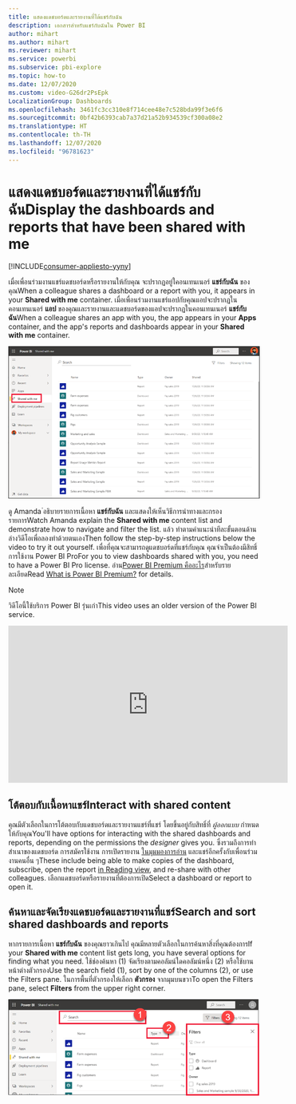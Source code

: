 ```yaml
---
title: แสดงแดชบอร์ดและรายงานที่ได้แชร์กับฉัน
description: เอกสารสำหรับแชร์กับฉันใน Power BI
author: mihart
ms.author: mihart
ms.reviewer: mihart
ms.service: powerbi
ms.subservice: pbi-explore
ms.topic: how-to
ms.date: 12/07/2020
ms.custom: video-G26dr2PsEpk
LocalizationGroup: Dashboards
ms.openlocfilehash: 3461fc3cc310e8f714cee48e7c528bda99f3e6f6
ms.sourcegitcommit: 0bf42b6393cab7a37d21a52b934539cf300a08e2
ms.translationtype: HT
ms.contentlocale: th-TH
ms.lasthandoff: 12/07/2020
ms.locfileid: "96781623"
---
```

# <a name="display-the-dashboards-and-reports-that-have-been-shared-with-me"></a><span data-ttu-id="1c06f-103">แสดงแดชบอร์ดและรายงานที่ได้แชร์กับฉัน</span><span class="sxs-lookup"><span data-stu-id="1c06f-103">Display the dashboards and reports that have been shared with me</span></span>

[!INCLUDE[consumer-appliesto-yyny](../includes/consumer-appliesto-yyny.md)]


<span data-ttu-id="1c06f-104">เมื่อเพื่อนร่วมงานแชร์แดชบอร์ดหรือรายงานให้กับคุณ จะปรากฏอยู่ใคอนเทนเนอร์ **แชร์กับฉัน** ของคุณ</span><span class="sxs-lookup"><span data-stu-id="1c06f-104">When a colleague shares a dashboard or a report with you, it appears in your **Shared with me** container.</span></span> <span data-ttu-id="1c06f-105">เมื่อเพื่อนร่วมงานแชร์แอปกับคุณแอปจะปรากฏในคอนเทนเนอร์ **แอป** ของคุณและรายงานและแดชบอร์ดของแอปจะปรากฏในคอนเทนเนอร์ **แชร์กับฉัน**</span><span class="sxs-lookup"><span data-stu-id="1c06f-105">When a colleague shares an app with you, the app appears in your **Apps** container, and the app's reports and dashboards appear in your **Shared with me** container.</span></span>   

![ไอคอนแชร์](./media/end-user-shared-with-me/power-bi-shared-with-me.png)

<span data-ttu-id="1c06f-107">ดู Amanda ่อธิบายรายการเนื้อหา **แชร์กับฉัน** และแสดงให้เห็นวิธีการนำทางและกรองรายการ</span><span class="sxs-lookup"><span data-stu-id="1c06f-107">Watch Amanda explain the **Shared with me** content list and demonstrate how to navigate and filter the list.</span></span> <span data-ttu-id="1c06f-108">แล้ว ทำตามคำแนะนำทีละขั้นตอนด้านล่างวิดีโอเพื่อลองทำด้วยตนเอง</span><span class="sxs-lookup"><span data-stu-id="1c06f-108">Then follow the step-by-step instructions below the video to try it out yourself.</span></span> <span data-ttu-id="1c06f-109">เพื่อที่คุณจะสามารถดูแดชบอร์ดที่แชร์กับคุณ คุณจำเป็นต้องมีสิทธิ์การใช้งาน Power BI Pro</span><span class="sxs-lookup"><span data-stu-id="1c06f-109">For you to view dashboards shared with you, you need to have a Power BI Pro license.</span></span> <span data-ttu-id="1c06f-110">อ่าน[Power BI Premium คืออะไร](../admin/service-premium-what-is.md)สำหรับรายละเอียด</span><span class="sxs-lookup"><span data-stu-id="1c06f-110">Read [What is Power BI Premium?](../admin/service-premium-what-is.md) for details.</span></span>
    

> [!NOTE]
> <span data-ttu-id="1c06f-111">วิดีโอนี้ใช้บริการ Power BI รุ่นเก่า</span><span class="sxs-lookup"><span data-stu-id="1c06f-111">This video uses an older version of the Power BI service.</span></span>
    

<iframe width="560" height="315" src="https://www.youtube.com/embed/G26dr2PsEpk" frameborder="0" allowfullscreen></iframe>

## <a name="interact-with-shared-content"></a><span data-ttu-id="1c06f-112">โต้ตอบกับเนื้อหาแชร์</span><span class="sxs-lookup"><span data-stu-id="1c06f-112">Interact with shared content</span></span>

<span data-ttu-id="1c06f-113">คุณมีตัวเลือกในการโต้ตอบกับแดชบอร์ดและรายงานแชร์ที่แชร์ โดยขึ้นอยู่กับสิทธิ์ที่ *ผู้ออกแบบ* กำหนดให้กับคุณ</span><span class="sxs-lookup"><span data-stu-id="1c06f-113">You'll have options for interacting with the shared dashboards and reports, depending on the permissions the *designer* gives you.</span></span> <span data-ttu-id="1c06f-114">ซึ่งรวมถึงการทำสำเนาของแดชบอร์ด การสมัครใช้งาน การเปิดรายงาน [ในมุมมองการอ่าน](end-user-reading-view.md) และแชร์อีกครั้งกับเพื่อนร่วมงานคนอื่น ๆ</span><span class="sxs-lookup"><span data-stu-id="1c06f-114">These include being able to make copies of the dashboard, subscribe, open the report [in Reading view](end-user-reading-view.md), and re-share with other colleagues.</span></span> <span data-ttu-id="1c06f-115">เลือกแดชบอร์ดหรือรายงานที่ต้องการเปิด</span><span class="sxs-lookup"><span data-stu-id="1c06f-115">Select a dashboard or report to open it.</span></span>


## <a name="search-and-sort-shared-dashboards-and-reports"></a><span data-ttu-id="1c06f-116">ค้นหาและจัดเรียงแดชบอร์ดและรายงานที่แชร์</span><span class="sxs-lookup"><span data-stu-id="1c06f-116">Search and sort shared dashboards and reports</span></span>
<span data-ttu-id="1c06f-117">หากรายการเนื้อหา **แชร์กับฉัน** ของคุณยาวเกินไป คุณมีหลายตัวเลือกในการค้นหาสิ่งที่คุณต้องการ</span><span class="sxs-lookup"><span data-stu-id="1c06f-117">If your **Shared with me** content list gets long, you have several options for finding what you need.</span></span> <span data-ttu-id="1c06f-118">ใช้ช่องค้นหา (1) จัดเรียงตามคอลัมน์ใดคอลัมน์หนึ่ง (2) หรือใช้บานหน้าต่างตัวกรอง</span><span class="sxs-lookup"><span data-stu-id="1c06f-118">Use the search field (1), sort by one of the columns (2), or use the Filters pane.</span></span> <span data-ttu-id="1c06f-119">ในการพื้นที่ตัวกรองให้เลือก **ตัวกรอง** จากมุมบนขวา</span><span class="sxs-lookup"><span data-stu-id="1c06f-119">To open the Filters pane, select **Filters** from the upper right corner.</span></span>    

![ผู้ดูแลแดชบอร์ดและการค้นหา](./media/end-user-shared-with-me/power-bi-filter.png)
